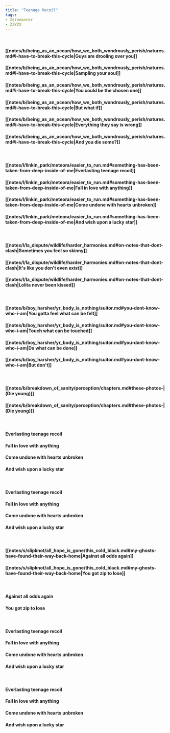 ```yaml
---
title: "Teenage Recoil"
tags:
- Zeromancer
- ZZYZX
---
```

&nbsp;
#### [[notes/b/being_as_an_ocean/how_we_both_wondrously_perish/natures.md#i-have-to-break-this-cycle|Guys are drooling over you]]
#### [[notes/b/being_as_an_ocean/how_we_both_wondrously_perish/natures.md#i-have-to-break-this-cycle|Sampling your soul]]
#### [[notes/b/being_as_an_ocean/how_we_both_wondrously_perish/natures.md#i-have-to-break-this-cycle|You could be the chosen one]]
#### [[notes/b/being_as_an_ocean/how_we_both_wondrously_perish/natures.md#i-have-to-break-this-cycle|But what if]]
#### [[notes/b/being_as_an_ocean/how_we_both_wondrously_perish/natures.md#i-have-to-break-this-cycle|Everything they say is wrong]]
#### [[notes/b/being_as_an_ocean/how_we_both_wondrously_perish/natures.md#i-have-to-break-this-cycle|And you die some?]]
&nbsp;
#### [[notes/l/linkin_park/meteora/easier_to_run.md#something-has-been-taken-from-deep-inside-of-me|Everlasting teenage recoil]]
#### [[notes/l/linkin_park/meteora/easier_to_run.md#something-has-been-taken-from-deep-inside-of-me|Fall in love with anything]]
#### [[notes/l/linkin_park/meteora/easier_to_run.md#something-has-been-taken-from-deep-inside-of-me|Come undone with hearts unbroken]]
#### [[notes/l/linkin_park/meteora/easier_to_run.md#something-has-been-taken-from-deep-inside-of-me|And wish upon a lucky star]]
&nbsp;
#### [[notes/l/la_dispute/wildlife/harder_harmonies.md#on-notes-that-dont-clash|Sometimes you feel so skinny]]
#### [[notes/l/la_dispute/wildlife/harder_harmonies.md#on-notes-that-dont-clash|It's like you don't even exist]]
#### [[notes/l/la_dispute/wildlife/harder_harmonies.md#on-notes-that-dont-clash|Lolita never been kissed]]
&nbsp;
#### [[notes/b/boy_harsher/yr_body_is_nothing/suitor.md#you-dont-know-who-i-am|You gotta feel what can be felt]]
#### [[notes/b/boy_harsher/yr_body_is_nothing/suitor.md#you-dont-know-who-i-am|Touch what can be touched]]
#### [[notes/b/boy_harsher/yr_body_is_nothing/suitor.md#you-dont-know-who-i-am|Do what can be done]]
#### [[notes/b/boy_harsher/yr_body_is_nothing/suitor.md#you-dont-know-who-i-am|But don't]]
&nbsp;
#### [[notes/b/breakdown_of_sanity/perception/chapters.md#these-photos-|(Die young)]]
#### [[notes/b/breakdown_of_sanity/perception/chapters.md#these-photos-|(Die young)]]
&nbsp;
#### Everlasting teenage recoil
#### Fall in love with anything
#### Come undone with hearts unbroken
#### And wish upon a lucky star
&nbsp;
#### Everlasting teenage recoil
#### Fall in love with anything
#### Come undone with hearts unbroken
#### And wish upon a lucky star
&nbsp;
#### [[notes/s/slipknot/all_hope_is_gone/this_cold_black.md#my-ghosts-have-found-their-way-back-home|Against all odds again]]
#### [[notes/s/slipknot/all_hope_is_gone/this_cold_black.md#my-ghosts-have-found-their-way-back-home|You got zip to lose]]
&nbsp;
#### Against all odds again
#### You got zip to lose
&nbsp;
#### Everlasting teenage recoil
#### Fall in love with anything
#### Come undone with hearts unbroken
#### And wish upon a lucky star
&nbsp;
#### Everlasting teenage recoil
#### Fall in love with anything
#### Come undone with hearts unbroken
#### And wish upon a lucky star
